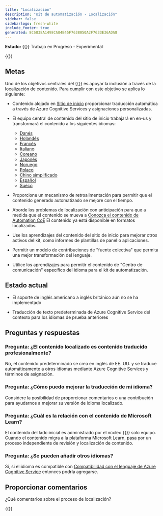 ```yaml
---
title: "Localización"
description: "Kit de automatización - Localización"
sidebar: false
sidebarlogo: fresh-white
include_footer: true
generated: 8C6838A1498CA84E45F7638050A2F7633E36ADA8
---
```


**Estado:** {{<externalImage src="https://github.githubassets.com/images/icons/emoji/unicode/1f6a7.png" size="16x16" text="Construction Icon">}} Trabajo en Progreso - Experimental

{{<toc>}}

## Metas

Uno de los objetivos centrales del {{<product-name>}} es apoyar la inclusión a través de la localización de contenido. Para cumplir con este objetivo se aplica lo siguiente:

- Contenido alojado en [Sitio de inicio](https://aka.ms/ak4pp/starter) proporcionar traducción automática a través de Azure Cognitive Services y asignaciones personalizadas.

- El equipo central de contenido del sitio de inicio trabajará en en-us y transformará el contenido a los siguientes idiomas:

  - [Danés](https://microsoft.github.io/powercat-automation-kit/da/)
  - [Holandés](https://microsoft.github.io/powercat-automation-kit/nl/)
  - [Francés](https://microsoft.github.io/powercat-automation-kit/fr/)
  - [Italiano](https://microsoft.github.io/powercat-automation-kit/it/)
  - [Coreano](https://microsoft.github.io/powercat-automation-kit/ko/)
  - [Japonés](https://microsoft.github.io/powercat-automation-kit/ja/)
  - [Noruego](https://microsoft.github.io/powercat-automation-kit/nb/)
  - [Polaco](https://microsoft.github.io/powercat-automation-kit/pl/)
  - [Chino simplificado](https://microsoft.github.io/powercat-automation-kit/zh-hans)
  - [Español](https://microsoft.github.io/powercat-automation-kit/es/)
  - [Sueco](https://microsoft.github.io/powercat-automation-kit/sv/)

- Proporcione un mecanismo de retroalimentación para permitir que el contenido generado automatizado se mejore con el tiempo.

- Aborde los problemas de localización con anticipación para que a medida que el contenido se mueva a [Conozca el contenido de Automation CoE](https://aka.ms/AutomationCoE) El contenido ya está disponible en formatos localizados.

- Use los aprendizajes del contenido del sitio de inicio para mejorar otros activos del kit, como informes de plantillas de panel o aplicaciones.

- Permitir un modelo de contribuciones de "fuente colectiva" que permita una mejor transformación del lenguaje.

- Utilice los aprendizajes para permitir el contenido de "Centro de comunicación" específico del idioma para el kit de automatización.

## Estado actual

- El soporte de inglés americano a inglés británico aún no se ha implementado

- Traducción de texto predeterminada de Azure Cognitive Service del contexto para los idiomas de prueba anteriores

## Preguntas y respuestas

### **Pregunta:** ¿El contenido localizado es contenido traducido profesionalmente?

No, el contenido predeterminado se crea en inglés de EE. UU. y se traduce automáticamente a otros idiomas mediante Azure Cognitive Services y términos de asignación.

### **Pregunta:** ¿Cómo puedo mejorar la traducción de mi idioma?

Considere la posibilidad de proporcionar comentarios o una contribución para ayudarnos a mejorar su versión de idioma localizado.

### **Pregunta:** ¿Cuál es la relación con el contenido de Microsoft Learn?

El contenido del lado inicial es administrado por el núcleo {{<product-name>}} solo equipo. Cuando el contenido migra a la plataforma Microsoft Learn, pasa por un proceso independiente de revisión y localización de contenido.

### **Pregunta:** ¿Se pueden añadir otros idiomas?

Sí, si el idioma es compatible con [Compatibilidad con el lenguaje de Azure Cognitive Service](https://learn.microsoft.com/azure/cognitive-services/language-support) entonces podría agregarse.

## Proporcionar comentarios

¿Qué comentarios sobre el proceso de localización?

{{<questions name="/content/es/localization.json" completed="Gracias por completar las preguntas" shownavigationbuttons="false" locale="es">}}
